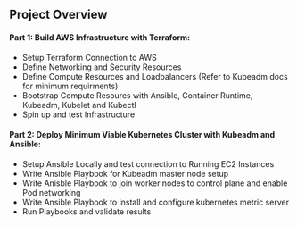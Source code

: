 ## Project Overview

#### Part 1: Build AWS Infrastructure with Terraform:

 - Setup Terraform Connection to AWS
 - Define Networking and Security Resources 
 - Define Compute Resources and Loadbalancers (Refer to Kubeadm docs for minimum requirments)
 - Bootstrap Compute Resoures with Ansible, Container Runtime, Kubeadm, Kubelet and Kubectl
 - Spin up and test Infrastructure

#### Part 2: Deploy Minimum Viable Kubernetes Cluster with Kubeadm and Ansible:

 - Setup Ansible Locally and test connection to Running EC2 Instances
 - Write Ansible Playbook for Kubeadm master node setup
 - Write Anisble Playbook to join worker nodes to control plane and enable Pod networking
 - Write Ansible Playbook to install and configure kubernetes metric server
 - Run Playbooks and validate results
